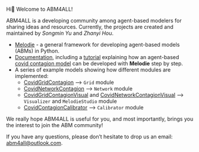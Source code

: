 Hi:wave: Welcome to ABM4ALL!

ABM4ALL is a developing community among agent-based modelers for sharing ideas and resources. 
Currently, the projects are created and maintained by *Songmin Yu* and *Zhanyi Hou*. 

  * [Melodie](https://github.com/ABM4ALL/Melodie) - a general framework for developing agent-based models (ABMs) in Python. 
  * [Documentation](https://abm4all.github.io/Melodie/html/index.html), 
including a [tutorial](https://abm4all.github.io/Melodie/html/tutorial.html) 
explaining how an agent-based [covid contagion model](https://github.com/ABM4ALL/CovidContagion) 
can be developed with **Melodie** step by step. 
  * A series of example models showing how different modules are implemented:
    * [CovidGridContagion](https://github.com/ABM4ALL/CovidGridContagion) --> `Grid` module
    * [CovidNetworkContagion](https://github.com/ABM4ALL/CovidNetworkContagion) --> `Network` module
    * [CovidGridContagionVisual](https://github.com/ABM4ALL/CovidGridContagionVisual) 
and [CovidNetworkContagionVisual](https://github.com/ABM4ALL/CovidNetworkContagionVisual) --> `Visualizer` and `MelodieStudio` module
    * [CovidContagionCalibrator](https://github.com/ABM4ALL/CovidContagionCalibrator) --> `Calibrator` module

We really hope ABM4ALL is useful for you, and most importantly, 
brings you the interest to join the ABM community! 

If you have any questions, please don’t hesitate to drop us an email: abm4all@outlook.com.

